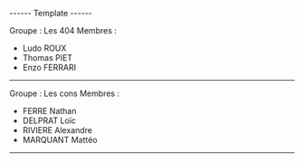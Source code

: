 ------ Template ------

Groupe : Les 404
Membres :
- Ludo ROUX
- Thomas PIET
- Enzo FERRARI

----------------------

Groupe : Les cons
Membres :
- FERRE Nathan
- DELPRAT Loïc
- RIVIERE Alexandre
- MARQUANT Mattéo

----------------------

